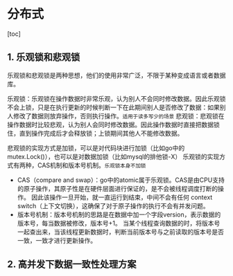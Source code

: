 # 分布式

[toc]

## 1. 乐观锁和悲观锁

乐观锁和悲观锁是两种思想，他们的使用非常广泛，不限于某种变成语言或者数据库。

乐观锁：乐观锁在操作数据时非常乐观，认为别人不会同时修改数据。因此乐观锁不会上锁，只是在执行更新的时候判断一下在此期间别人是否修改了数据：如果别人修改了数据则放弃操作，否则执行操作。`适用于读多写少的场景`
悲观锁：悲观锁在操作数据时比较悲观，认为别人会同时修改数据。因此操作数据时直接把数据锁住，直到操作完成后才会释放锁；上锁期间其他人不能修改数据。

悲观锁的实现方式是加锁，可以是对代码块进行加锁（比如go中的mutex.Lock()），也可以是对数据加锁（比如mysql的排他锁-X）
乐观锁的实现方式有两种，CAS机制和版本号机制。`乐观锁本身不加锁`

- CAS（compare and swap）：go中的atomic属于乐观锁。CAS是由CPU支持的原子操作，其原子性是在硬件层面进行保证的，是不会被线程调度打断的操作。
因此该操作一旦开始，就一直运行到结束，中间不会有任何 context switch（上下文切换），这确保了对于原子操作的执行不会有并发问题。
- 版本号机制：版本号机制的思路是在数据中加一个字段version，表示数据的版本号，每当数据被修改，版本号+1。
当某个线程查询数据的时，将版本号一起查出来，当该线程更新数据时，判断当前版本号与之前读取的版本号是否一致，一致才进行更新操作。

## 2. 高并发下数据一致性处理方案
